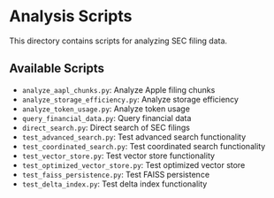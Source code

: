 # Analysis Scripts

This directory contains scripts for analyzing SEC filing data.

## Available Scripts

- `analyze_aapl_chunks.py`: Analyze Apple filing chunks
- `analyze_storage_efficiency.py`: Analyze storage efficiency
- `analyze_token_usage.py`: Analyze token usage
- `query_financial_data.py`: Query financial data
- `direct_search.py`: Direct search of SEC filings
- `test_advanced_search.py`: Test advanced search functionality
- `test_coordinated_search.py`: Test coordinated search functionality
- `test_vector_store.py`: Test vector store functionality
- `test_optimized_vector_store.py`: Test optimized vector store
- `test_faiss_persistence.py`: Test FAISS persistence
- `test_delta_index.py`: Test delta index functionality
